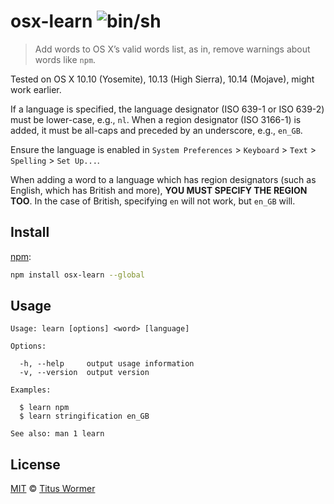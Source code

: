 # osx-learn ![`bin/sh`][bash]

> Add words to OS X’s valid words list, as in, remove warnings about words
> like `npm`.

Tested on OS X 10.10 (Yosemite), 10.13 (High Sierra), 10.14 (Mojave), might
work earlier.

If a language is specified, the language designator (ISO 639-1 or ISO 639-2)
must be lower-case, e.g., `nl`.
When a region designator (ISO 3166-1) is added, it must be all-caps and
preceded by an underscore, e.g., `en_GB`.

Ensure the language is enabled in `System Preferences` > `Keyboard` >
`Text` > `Spelling` > `Set Up...`.

When adding a word to a language which has region designators (such as English,
which has British and more), **YOU MUST SPECIFY THE REGION TOO**.
In the case of British, specifying `en` will not work, but `en_GB` will.

## Install

[npm][]:

```bash
npm install osx-learn --global
```

## Usage

```text
Usage: learn [options] <word> [language]

Options:

  -h, --help     output usage information
  -v, --version  output version

Examples:

  $ learn npm
  $ learn stringification en_GB

See also: man 1 learn
```

## License

[MIT][] © [Titus Wormer][author]

[bash]: https://img.shields.io/badge/bin-sh-89e051.svg
[npm]: https://docs.npmjs.com/cli/install
[mit]: license
[author]: http://wooorm.com
